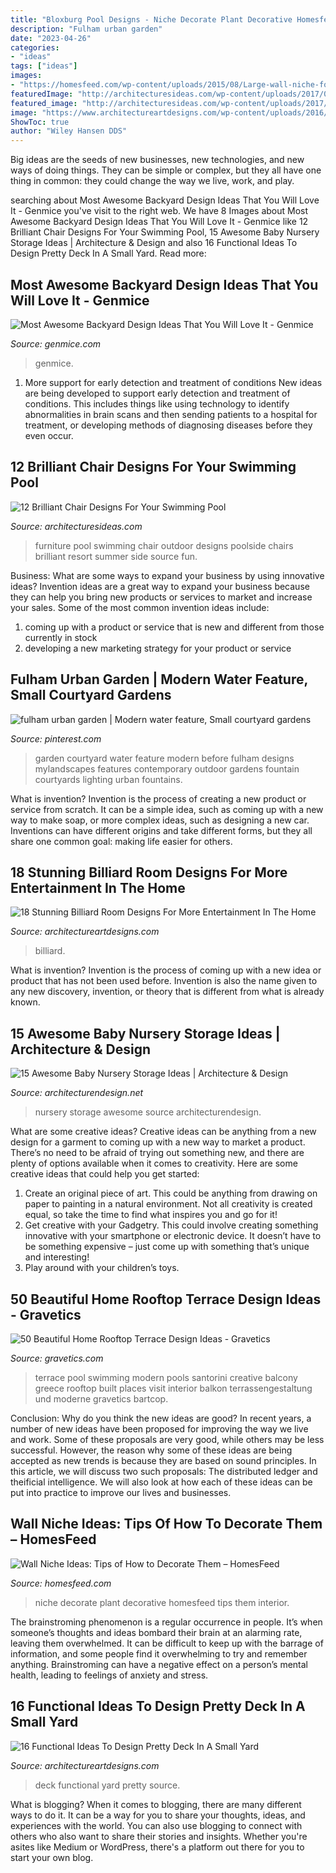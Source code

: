 ```yaml
---
title: "Bloxburg Pool Designs - Niche Decorate Plant Decorative Homesfeed Tips Them Interior"
description: "Fulham urban garden"
date: "2023-04-26"
categories:
- "ideas"
tags: ["ideas"]
images:
- "https://homesfeed.com/wp-content/uploads/2015/08/Large-wall-niche-for-decorative-plant.jpg"
featuredImage: "http://architecturesideas.com/wp-content/uploads/2017/06/5-15.jpg"
featured_image: "http://architecturesideas.com/wp-content/uploads/2017/06/5-15.jpg"
image: "https://www.architectureartdesigns.com/wp-content/uploads/2016/02/1-45.jpg"
ShowToc: true
author: "Wiley Hansen DDS"
---
```



Big ideas are the seeds of new businesses, new technologies, and new ways of doing things. They can be simple or complex, but they all have one thing in common: they could change the way we live, work, and play.

	

		
searching about Most Awesome Backyard Design Ideas That You Will Love It - Genmice you've visit to the right web. We have 8 Images about Most Awesome Backyard Design Ideas That You Will Love It - Genmice like 12 Brilliant Chair Designs For Your Swimming Pool, 15 Awesome Baby Nursery Storage Ideas | Architecture &amp; Design and also 16 Functional Ideas To Design Pretty Deck In A Small Yard. Read more:
		
    
## Most Awesome Backyard Design Ideas That You Will Love It - Genmice

<img loading=lazy src="https://genmice.com/design-ideas/Most-Awesome-Backyard-Design-Ideas-That-You-Will-Love-It/491.jpeg" onerror="this.onerror=null;this.src='https://tse3.mm.bing.net/th?id=OIP.A0zz2OFwwGchZCw6AsKIDwHaK9&amp;pid=15.1';" alt="Most Awesome Backyard Design Ideas That You Will Love It - Genmice">

_Source: genmice.com_

>genmice. 

	

1) More support for early detection and treatment of conditions
New ideas are being developed to support early detection and treatment of conditions. This includes things like using technology to identify abnormalities in brain scans and then sending patients to a hospital for treatment, or developing methods of diagnosing diseases before they even occur.

    
## 12 Brilliant Chair Designs For Your Swimming Pool

<img loading=lazy src="http://architecturesideas.com/wp-content/uploads/2017/06/5-15.jpg" onerror="this.onerror=null;this.src='https://tse4.mm.bing.net/th?id=OIP.8IJBdPGSY9T5je_9od1d2QHaHa&amp;pid=15.1';" alt="12 Brilliant Chair Designs For Your Swimming Pool">

_Source: architecturesideas.com_

>furniture pool swimming chair outdoor designs poolside chairs brilliant resort summer side source fun. 

	

Business: What are some ways to expand your business by using innovative ideas?
Invention ideas are a great way to expand your business because they can help you bring new products or services to market and increase your sales. Some of the most common invention ideas include:
1. coming up with a product or service that is new and different from those currently in stock
2. developing a new marketing strategy for your product or service

    
## Fulham Urban Garden | Modern Water Feature, Small Courtyard Gardens

<img loading=lazy src="https://i.pinimg.com/736x/c5/b5/8e/c5b58ec2952002fdbd9930636ad6f91d.jpg" onerror="this.onerror=null;this.src='https://tse2.mm.bing.net/th?id=OIP.fWTuJhBd231-PZVndbEpgwAAAA&amp;pid=15.1';" alt="fulham urban garden | Modern water feature, Small courtyard gardens">

_Source: pinterest.com_

>garden courtyard water feature modern before fulham designs mylandscapes features contemporary outdoor gardens fountain courtyards lighting urban fountains. 

	

What is invention?
Invention is the process of creating a new product or service from scratch. It can be a simple idea, such as coming up with a new way to make soap, or more complex ideas, such as designing a new car. Inventions can have different origins and take different forms, but they all share one common goal: making life easier for others.

    
## 18 Stunning Billiard Room Designs For More Entertainment In The Home

<img loading=lazy src="https://www.architectureartdesigns.com/wp-content/uploads/2016/02/1-45.jpg" onerror="this.onerror=null;this.src='https://tse3.mm.bing.net/th?id=OIP.LhZVEhZtIayUWnGx6cA-lQHaE7&amp;pid=15.1';" alt="18 Stunning Billiard Room Designs For More Entertainment In The Home">

_Source: architectureartdesigns.com_

>billiard. 

	

What is invention?
Invention is the process of coming up with a new idea or product that has not been used before. Invention is also the name given to any new discovery, invention, or theory that is different from what is already known.

    
## 15 Awesome Baby Nursery Storage Ideas | Architecture &amp; Design

<img loading=lazy src="https://cdn.architecturendesign.net/wp-content/uploads/2014/09/1610.jpg" onerror="this.onerror=null;this.src='https://tse3.mm.bing.net/th?id=OIP.zggvcSd3BG-Se7QsO7PB9wHaLD&amp;pid=15.1';" alt="15 Awesome Baby Nursery Storage Ideas | Architecture &amp; Design">

_Source: architecturendesign.net_

>nursery storage awesome source architecturendesign. 

	

What are some creative ideas?
Creative ideas can be anything from a new design for a garment to coming up with a new way to market a product. There’s no need to be afraid of trying out something new, and there are plenty of options available when it comes to creativity. Here are some creative ideas that could help you get started: 
1. Create an original piece of art. This could be anything from drawing on paper to painting in a natural environment. Not all creativity is created equal, so take the time to find what inspires you and go for it! 
2. Get creative with your Gadgetry. This could involve creating something innovative with your smartphone or electronic device. It doesn’t have to be something expensive – just come up with something that’s unique and interesting! 
3. Play around with your children’s toys.

    
## 50 Beautiful Home Rooftop Terrace Design Ideas - Gravetics

<img loading=lazy src="http://www.gravetics.com/wp-content/uploads/2016/12/Stone-balcony-with-a-built-in-swimming-pool.jpg" onerror="this.onerror=null;this.src='https://tse1.mm.bing.net/th?id=OIP.7WIsb9QhcZMF11fI191sUwHaE3&amp;pid=15.1';" alt="50 Beautiful Home Rooftop Terrace Design Ideas - Gravetics">

_Source: gravetics.com_

>terrace pool swimming modern pools santorini creative balcony greece rooftop built places visit interior balkon terrassengestaltung und moderne gravetics bartcop. 

	

Conclusion: Why do you think the new ideas are good?
In recent years, a number of new ideas have been proposed for improving the way we live and work. Some of these proposals are very good, while others may be less successful. However, the reason why some of these ideas are being accepted as new trends is because they are based on sound principles. In this article, we will discuss two such proposals: The distributed ledger and theificial intelligence. We will also look at how each of these ideas can be put into practice to improve our lives and businesses.

    
## Wall Niche Ideas: Tips Of How To Decorate Them – HomesFeed

<img loading=lazy src="https://homesfeed.com/wp-content/uploads/2015/08/Large-wall-niche-for-decorative-plant.jpg" onerror="this.onerror=null;this.src='https://tse3.mm.bing.net/th?id=OIP.5JOBGDADjxAw5vi1o14nfwHaKI&amp;pid=15.1';" alt="Wall Niche Ideas: Tips of How to Decorate Them – HomesFeed">

_Source: homesfeed.com_

>niche decorate plant decorative homesfeed tips them interior. 

	

The brainstroming phenomenon is a regular occurrence in people. It’s when someone’s thoughts and ideas bombard their brain at an alarming rate, leaving them overwhelmed. It can be difficult to keep up with the barrage of information, and some people find it overwhelming to try and remember anything. Brainstroming can have a negative effect on a person’s mental health, leading to feelings of anxiety and stress.

    
## 16 Functional Ideas To Design Pretty Deck In A Small Yard

<img loading=lazy src="https://www.architectureartdesigns.com/wp-content/uploads/2016/03/4-53.jpg" onerror="this.onerror=null;this.src='https://tse3.mm.bing.net/th?id=OIP.QvcgdS1OcU7ORPTFuWE8hAAAAA&amp;pid=15.1';" alt="16 Functional Ideas To Design Pretty Deck In A Small Yard">

_Source: architectureartdesigns.com_

>deck functional yard pretty source. 

	

What is blogging?
When it comes to blogging, there are many different ways to do it. It can be a way for you to share your thoughts, ideas, and experiences with the world. You can also use blogging to connect with others who also want to share their stories and insights. Whether you're asites like Medium or WordPress, there's a platform out there for you to start your own blog.


